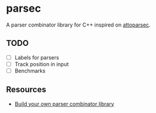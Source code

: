 # parsec

A parser combinator library for C++ inspired on
[attoparsec](https://hackage.haskell.org/package/attoparsec-0.14.4/docs/Data-Attoparsec-Text.html).


## TODO

- [ ] Labels for parsers
- [ ] Track position in input
- [ ] Benchmarks

## Resources

- [Build your own parser combinator
  library](https://fsharpforfunandprofit.com/posts/understanding-parser-combinators-3/)

